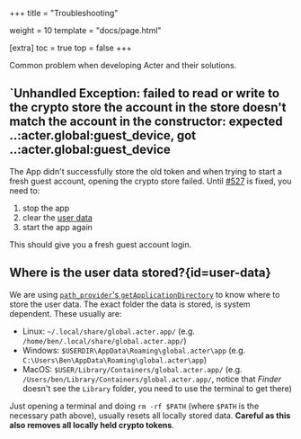 +++
title = "Troubleshooting"

weight = 10
template = "docs/page.html"

[extra]
toc = true
top = false
+++

Common problem when developing Acter and their solutions.

## `Unhandled Exception: failed to read or write to the crypto store the account in the store doesn't match the account in the constructor: expected ..:acter.global:guest_device, got ..:acter.global:guest_device

The App didn't successfully store the old token and when trying to start a fresh guest account, opening the crypto store failed. Until [#527]() is fixed, you need to:

1. stop the app
2. clear the [user data](#user-data)
3. start the app again

This should give you a fresh guest account login.

## Where is the user data stored?{id=user-data}

We are using [`path_provider`'s `getApplicationDirectory`](https://pub.dev/packages/path_provider) to know where to store the user data. The exact folder the data is stored, is system dependent. These usually are:

- Linux: `~/.local/share/global.acter.app/` (e.g. `/home/ben/.local/share/global.acter.app/`)
- Windows: `$USERDIR\AppData\Roaming\global.acter\app` (e.g. `C:\Users\Ben\AppData\Roaming\global.acter\app`)
- MacOS: `$USER/Library/Containers/global.acter.app/` (e.g. `/Users/ben/Library/Containers/global.acter.app/`, notice that _Finder_ doesn't see the `Library` folder, you need to use the terminal to get there)

Just opening a terminal and doing `rm -rf $PATH` (where `$PATH` is the necessary path above), usually resets all locally stored data. **Careful as this also removes all locally held crypto tokens**.
